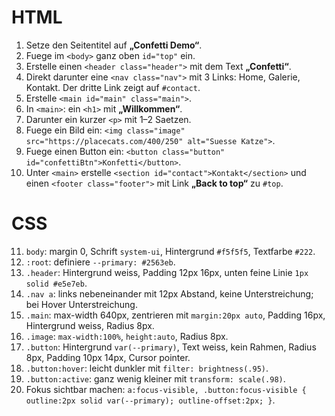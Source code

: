 # HTML

1. Setze den Seitentitel auf **„Confetti Demo“**.
2. Fuege im `<body>` ganz oben `id="top"` ein.
3. Erstelle einen `<header class="header">` mit dem Text **„Confetti“**.
4. Direkt darunter eine `<nav class="nav">` mit 3 Links: Home, Galerie, Kontakt. Der dritte Link zeigt auf `#contact`.
5. Erstelle `<main id="main" class="main">`.
6. In `<main>`: ein `<h1>` mit **„Willkommen“**.
7. Darunter ein kurzer `<p>` mit 1–2 Saetzen.
8. Fuege ein Bild ein: `<img class="image" src="https://placecats.com/400/250" alt="Suesse Katze">`.
9. Fuege einen Button ein: `<button class="button" id="confettiBtn">Konfetti</button>`.
10. Unter `<main>` erstelle `<section id="contact">Kontakt</section>` und einen `<footer class="footer">` mit Link **„Back to top“** zu `#top`.

# CSS

11. `body`: margin 0, Schrift `system-ui`, Hintergrund `#f5f5f5`, Textfarbe `#222`.
12. `:root`: definiere `--primary: #2563eb`.
13. `.header`: Hintergrund weiss, Padding 12px 16px, unten feine Linie `1px solid #e5e7eb`.
14. `.nav a`: links nebeneinander mit 12px Abstand, keine Unterstreichung; bei Hover Unterstreichung.
15. `.main`: max-width 640px, zentrieren mit `margin:20px auto`, Padding 16px, Hintergrund weiss, Radius 8px.
16. `.image`: `max-width:100%`, `height:auto`, Radius 8px.
17. `.button`: Hintergrund `var(--primary)`, Text weiss, kein Rahmen, Radius 8px, Padding 10px 14px, Cursor pointer.
18. `.button:hover`: leicht dunkler mit `filter: brightness(.95)`.
19. `.button:active`: ganz wenig kleiner mit `transform: scale(.98)`.
20. Fokus sichtbar machen: `a:focus-visible, .button:focus-visible { outline:2px solid var(--primary); outline-offset:2px; }`.
